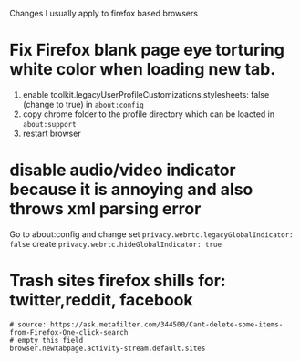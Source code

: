 Changes I usually apply to firefox based browsers

# Fix Firefox blank page eye torturing white color when loading new tab.
1. enable toolkit.legacyUserProfileCustomizations.stylesheets: false (change to true) in `about:config`
2. copy chrome folder to the profile directory which can be loacted in `about:support`
3. restart browser

# disable audio/video indicator because it is annoying and also throws xml parsing error
Go to about:config and change 
set `privacy.webrtc.legacyGlobalIndicator: false`
create `privacy.webrtc.hideGlobalIndicator: true`


# Trash sites firefox shills for: twitter,reddit, facebook
```
# source: https://ask.metafilter.com/344500/Cant-delete-some-items-from-Firefox-One-click-search
# empty this field
browser.newtabpage.activity-stream.default.sites
```
